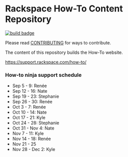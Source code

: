 # Rackspace How-To Content Repository

[![build badge](https://build.developer.rackspace.com/rackerlabs/rackspace-how-to/badge?branch=master)](https://build.developer.rackspace.com/rackerlabs/rackspace-how-to)

Please read [CONTRIBUTING](CONTRIBUTING.md) for ways to contribute.

The content of this repository builds the How-To website.

https://support.rackspace.com/how-to/

### How-to ninja support schedule


- Sep 5 - 9: Renée
- Sep 12 - 16: Nate
- Sep 19 - 23: Stephanie
- Sep 26 - 30: Renée
- Oct 3 - 7: Renée
- Oct 10 - 14: Nate
- Oct 17 - 21: Kyle
- Oct 24 - 28: Stephanie
- Oct 31 - Nov 4: Nate
- Nov 7 - 11: Kyle
- Nov 14 - 18: Renée
- Nov 21 - 25
- Nov 28 - Dec 2: Kyle
